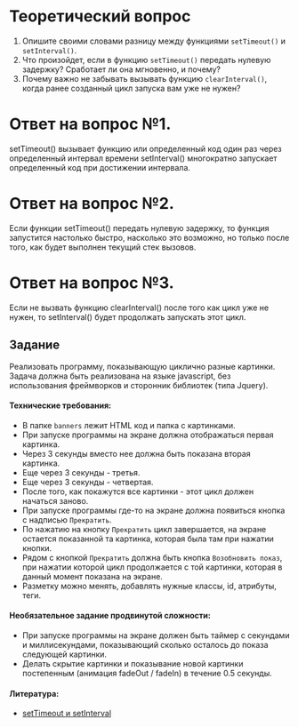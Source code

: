 # Теоретический вопрос

1. Опишите своими словами разницу между функциями `setTimeout()` и `setInterval()`.
2. Что произойдет, если в функцию `setTimeout()` передать нулевую задержку? Сработает ли она мгновенно, и почему?
3. Почему важно не забывать вызывать функцию `clearInterval()`, когда ранее созданный цикл запуска вам уже не нужен?

# Ответ на вопрос №1.
setTimeout() вызывает функцию или определенный код один раз через определенный интервал времени
setInterval() многократно запускает определенный код при достижении интервала.

# Ответ на вопрос №2.
Если функции setTimeout() передать нулевую задержку, то функция запустится настолько быстро, насколько это возможно, но только после того, как будет выполнен текущий стек вызовов.

# Ответ на вопрос №3.
Если не вызвать функцию clearInterval() после того как цикл уже не нужен, то setInterval() будет продолжать запускать этот цикл.

## Задание

Реализовать программу, показывающую циклично разные картинки. Задача должна быть реализована на языке javascript, без использования фреймворков и сторонник библиотек (типа Jquery).

#### Технические требования:
- В папке `banners` лежит HTML код и папка с картинками.
- При запуске программы на экране должна отображаться первая картинка.
- Через 3 секунды вместо нее должна быть показана вторая картинка.
- Еще через 3 секунды - третья.
- Еще через 3 секунды - четвертая.
- После того, как покажутся все картинки - этот цикл должен начаться заново.
- При запуске программы где-то на экране должна появиться кнопка с надписью `Прекратить`.
- По нажатию на кнопку `Прекратить` цикл завершается, на экране остается показанной та картинка, которая была там при нажатии кнопки.
- Рядом с кнопкой `Прекратить` должна быть кнопка `Возобновить показ`, при нажатии которой цикл продолжается с той картинки, которая в данный момент показана на экране.
- Разметку можно менять, добавлять нужные классы, id, атрибуты, теги.

#### Необязательное задание продвинутой сложности:
- При запуске программы на экране должен быть таймер с секундами и миллисекундами, показывающий сколько осталось до показа следующей картинки.
- Делать скрытие картинки и показывание новой картинки постепенным (анимация fadeOut / fadeIn) в течение 0.5 секунды.

#### Литература:
- [setTimeout и setInterval](https://learn.javascript.ru/settimeout-setinterval)

